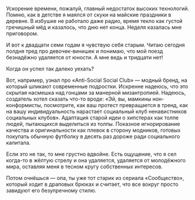 
Ускорение времени, пожалуй, главный недостаток высоких технологий. Помню, как в детстве я маялся от скуки на майские праздники в деревне. В избушке не работало даже радио, время текло как густой гречишный мёд и казалось, что дню нет конца. Неделя казалась мне приговором.

И вот к двадцати семи годам я чувствую себя старым. Читаю сегодня полдня тред про девочек-винишек и понимаю, что мой поезд безнадёжно удаляется от юности. А мне ведь и тридцати нет! 

Когда он успел так далеко уехать?

Вот, например, узнал про «Anti-Social Social Club» — модный бренд, на который шликают современные подростки. Искренне надеюсь, что это скрытая насмешка над гонцами за манерной мизантропией. Надеюсь, создатель хотел сказать что-то вроде: «Эй, вы, мамкины нон-конформисты, посмотрите, как ваш протест превращается в тренд, как на вашу индивидуальность нарастает социальный клуб ненавистников социальных клубов». Адаптация старой идеи о хипстерах как толпе людей, пытающихся выделиться из толпы. Показное игнорирование качества и оригинальности как плевок в сторону модников, готовых покупать обычную футболку в десять раз дороже ради социального капитала.

Если это не так, то мне грустно вдвойне. Есть ощущение, что я сел когда-то в жёлтую стрелу и она удаляется, удаляется от молодёжного мира, оставляя меня в тесном кругу собственных интересов.

Потом очнёшься — опа, ты уже тот старик из сериала «Сообщество», который ходит в драповых брюках и считает, что все вокруг просто завидуют его безупречному стилю.